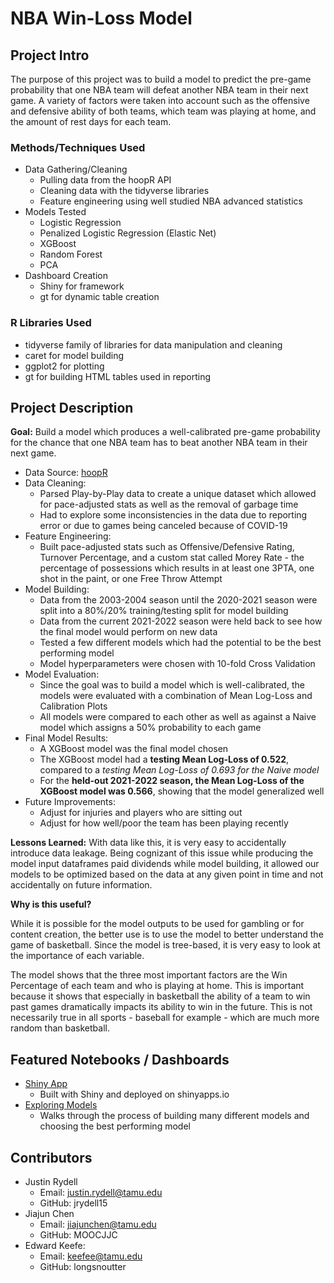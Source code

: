 # NBA Win-Loss Model

## Project Intro

The purpose of this project was to build a model to predict the pre-game probability that one NBA team will defeat another NBA team in their next game. A variety of factors were taken into account such as the offensive and defensive ability of both teams, which team was playing at home, and the amount of rest days for each team.

### Methods/Techniques Used

- Data Gathering/Cleaning
    - Pulling data from the hoopR API
    - Cleaning data with the tidyverse libraries
    - Feature engineering using well studied NBA advanced statistics
- Models Tested
    - Logistic Regression
    - Penalized Logistic Regression (Elastic Net)
    - XGBoost
    - Random Forest
    - PCA
- Dashboard Creation
    - Shiny for framework
    - gt for dynamic table creation


### R Libraries Used

- tidyverse family of libraries for data manipulation and cleaning
- caret for model building
- ggplot2 for plotting
- gt for building HTML tables used in reporting

## Project Description

**Goal:** Build a model which produces a well-calibrated pre-game probability for the chance that one NBA team has to beat another NBA team in their next game.
- Data Source: [hoopR](https://hoopr.sportsdataverse.org/index.html)
- Data Cleaning:
    - Parsed Play-by-Play data to create a unique dataset which allowed for pace-adjusted stats as well as the removal of garbage time
    - Had to explore some inconsistencies in the data due to reporting error or due to games being canceled because of COVID-19
- Feature Engineering:
    - Built pace-adjusted stats such as Offensive/Defensive Rating, Turnover Percentage, and a custom stat called Morey Rate - the percentage of possessions which results in at least one 3PTA, one shot in the paint, or one Free Throw Attempt
- Model Building:
    - Data from the 2003-2004 season until the 2020-2021 season were split into a 80%/20% training/testing split for model building
    - Data from the current 2021-2022 season were held back to see how the final model would perform on new data
    - Tested a few different models which had the potential to be the best performing model
    - Model hyperparameters were chosen with 10-fold Cross Validation
- Model Evaluation:
    - Since the goal was to build a model which is well-calibrated, the models were evaluated with a combination of Mean Log-Loss and Calibration Plots
    - All models were compared to each other as well as against a Naive model which assigns a 50% probability to each game
- Final Model Results:
    - A XGBoost model was the final model chosen
    - The XGBoost model had a **testing Mean Log-Loss of 0.522**, compared to a *testing Mean Log-Loss of 0.693 for the Naive model*
    - For the **held-out 2021-2022 season, the Mean Log-Loss of the XGBoost model was 0.566**, showing that the model generalized well
- Future Improvements:
    - Adjust for injuries and players who are sitting out
    - Adjust for how well/poor the team has been playing recently

**Lessons Learned:** With data like this, it is very easy to accidentally introduce data leakage. Being cognizant of this issue while producing the model input dataframes paid dividends while model building, it allowed our models to be optimized based on the data at any given point in time and not accidentally on future information.

**Why is this useful?**

While it is possible for the model outputs to be used for gambling or for content creation, the better use is to use the model to better understand the game of basketball. Since the model is tree-based, it is very easy to look at the importance of each variable.

The model shows that the three most important factors are the Win Percentage of each team and who is playing at home. This is important because it shows that especially in basketball the ability of a team to win past games dramatically impacts its ability to win in the future. This is not necessarily true in all sports - baseball for example - which are much more random than basketball.

## Featured Notebooks / Dashboards

- [Shiny App](https://justinrydell.shinyapps.io/nbaShiny)
    - Built with Shiny and deployed on shinyapps.io
- [Exploring Models](https://github.com/jrydell15/nba-wl-model/blob/main/notebooks/ModelBuilding.html)
    - Walks through the process of building many different models and choosing the best performing model

## Contributors

- Justin Rydell
    - Email: justin.rydell@tamu.edu
    - GitHub: jrydell15
- Jiajun Chen
    - Email: jiajunchen@tamu.edu
    - GitHub: MOOCJJC
- Edward Keefe:
    - Email: keefee@tamu.edu
    - GitHub: longsnoutter


